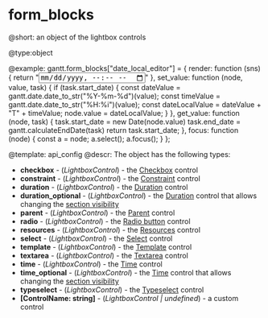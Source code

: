 form_blocks
=============
@short: an object of the lightbox controls
	

@type:object

@example:
gantt.form_blocks["date_local_editor"] = {
    render: function (sns) {
        return "<input class='custom_section' type='datetime-local' name='1'>"
    },
    set_value: function (node, value, task) {
        if (task.start_date) {
            const dateValue = gantt.date.date_to_str("%Y-%m-%d")(value);
            const timeValue = gantt.date.date_to_str("%H:%i")(value);
            const dateLocalValue = dateValue + "T" + timeValue;
            node.value = dateLocalValue;
        }
    },
    get_value: function (node, task) {
        task.start_date = new Date(node.value)
        task.end_date = gantt.calculateEndDate(task)
        return task.start_date;
    },
    focus: function (node) {
        const a = node;
        a.select();
        a.focus();
    }
};


@template:	api_config
@descr:
The object has the following types:

- <span class=subproperty>**checkbox**</span> - (*LightboxControl*) - the [Checkbox](desktop/checkbox.md) control
- <span class=subproperty>**constraint**</span> - (*LightboxControl*) - the [Constraint](desktop/constraint.md) control
- <span class=subproperty>**duration**</span> - (*LightboxControl*) - the [Duration](desktop/duration.md) control
- <span class=subproperty>**duration_optional**</span> - (*LightboxControl*) - the [Duration](desktop/duration.md) control that allows changing the [section visibility](desktop/duration.md#switchingsectionvisibility)
- <span class=subproperty>**parent**</span> - (*LightboxControl*) - the [Parent](desktop/parent.md) control
- <span class=subproperty>**radio**</span> - (*LightboxControl*) - the [Radio button](desktop/radio.md) control
- <span class=subproperty>**resources**</span> - (*LightboxControl*) - the [Resources](desktop/resources.md) control
- <span class=subproperty>**select**</span> - (*LightboxControl*) - the [Select](desktop/select.md) control
- <span class=subproperty>**template**</span> - (*LightboxControl*) - the [Template](desktop/template.md) control
- <span class=subproperty>**textarea**</span> - (*LightboxControl*) - the [Textarea](desktop/textarea.md) control
- <span class=subproperty>**time**</span> - (*LightboxControl*) - the [Time](desktop/time.md) control
- <span class=subproperty>**time_optional**</span> - (*LightboxControl*) - the [Time](desktop/time.md) control that allows changing the [section visibility](desktop/time.md#switchingsectionvisibility)
- <span class=subproperty>**typeselect**</span> - (*LightboxControl*) - the [Typeselect](desktop/typeselect.md) control
- <span class=subproperty>**[ControlName: string]**</span> - (*LightboxControl | undefined*) - a custom control

